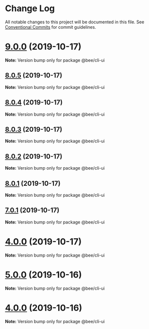 # Change Log

All notable changes to this project will be documented in this file.
See [Conventional Commits](https://conventionalcommits.org) for commit guidelines.

# [9.0.0](https://github.com/wengpengfei/bee-cli/compare/v8.0.5...v9.0.0) (2019-10-17)

**Note:** Version bump only for package @bee/cli-ui





## [8.0.5](https://github.com/wengpengfei/bee-cli/compare/v8.0.4...v8.0.5) (2019-10-17)

**Note:** Version bump only for package @bee/cli-ui





## [8.0.4](https://github.com/wengpengfei/bee-cli/compare/v8.0.3...v8.0.4) (2019-10-17)

**Note:** Version bump only for package @bee/cli-ui





## [8.0.3](https://github.com/wengpengfei/bee-cli/compare/v8.0.2...v8.0.3) (2019-10-17)

**Note:** Version bump only for package @bee/cli-ui






## [8.0.2](https://github.com/wengpengfei/bee-cli/compare/v8.0.1...v8.0.2) (2019-10-17)

**Note:** Version bump only for package @bee/cli-ui






## [8.0.1](https://github.com/wengpengfei/bee-cli/compare/v8.0.0...v8.0.1) (2019-10-17)

**Note:** Version bump only for package @bee/cli-ui






## [7.0.1](https://github.com/wengpengfei/bee-cli/compare/v7.0.0...v7.0.1) (2019-10-17)

**Note:** Version bump only for package @bee/cli-ui






# [4.0.0](https://github.com/wengpengfei/bee-cli/compare/v5.0.0...v4.0.0) (2019-10-17)

**Note:** Version bump only for package @bee/cli-ui






# [5.0.0](https://github.com/wengpengfei/bee-cli/compare/v4.0.0...v5.0.0) (2019-10-16)

**Note:** Version bump only for package @bee/cli-ui






# [4.0.0](https://github.com/wengpengfei/bee-cli/compare/v3.0.0...v4.0.0) (2019-10-16)

**Note:** Version bump only for package @bee/cli-ui

